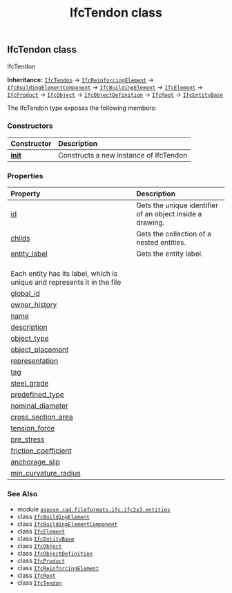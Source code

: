 ﻿---
title: IfcTendon class
second_title: Aspose.CAD for Python via .NET API References
description: 
type: docs
weight: 5980
url: /python-net/aspose.cad.fileformats.ifc.ifc2x3.entities/ifctendon/
is_root: false
---

## IfcTendon class

IfcTendon



**Inheritance:** [`IfcTendon`](/cad/python-net/aspose.cad.fileformats.ifc.ifc2x3.entities/ifctendon) → 
[`IfcReinforcingElement`](/cad/python-net/aspose.cad.fileformats.ifc.ifc2x3.entities/ifcreinforcingelement) → 
[`IfcBuildingElementComponent`](/cad/python-net/aspose.cad.fileformats.ifc.ifc2x3.entities/ifcbuildingelementcomponent) → 
[`IfcBuildingElement`](/cad/python-net/aspose.cad.fileformats.ifc.ifc2x3.entities/ifcbuildingelement) → 
[`IfcElement`](/cad/python-net/aspose.cad.fileformats.ifc.ifc2x3.entities/ifcelement) → 
[`IfcProduct`](/cad/python-net/aspose.cad.fileformats.ifc.ifc2x3.entities/ifcproduct) → 
[`IfcObject`](/cad/python-net/aspose.cad.fileformats.ifc.ifc2x3.entities/ifcobject) → 
[`IfcObjectDefinition`](/cad/python-net/aspose.cad.fileformats.ifc.ifc2x3.entities/ifcobjectdefinition) → 
[`IfcRoot`](/cad/python-net/aspose.cad.fileformats.ifc.ifc2x3.entities/ifcroot) → 
[`IfcEntityBase`](/cad/python-net/aspose.cad.fileformats.ifc/ifcentitybase)



The IfcTendon type exposes the following members:

### Constructors
| Constructor | Description |
| :- | :- |
| [__init__](/cad/python-net/aspose.cad.fileformats.ifc.ifc2x3.entities/ifctendon/__init__/#) | Constructs a new instance of IfcTendon |


### Properties
| Property | Description |
| :- | :- |
| [id](/cad/python-net/aspose.cad.fileformats.ifc.ifc2x3.entities/ifctendon/id) | Gets the unique identifier of an object inside a drawing. |
| [childs](/cad/python-net/aspose.cad.fileformats.ifc.ifc2x3.entities/ifctendon/childs) | Gets the collection of a nested entities. |
| [entity_label](/cad/python-net/aspose.cad.fileformats.ifc.ifc2x3.entities/ifctendon/entity_label) | Gets the entity label.<br/>Each entity has its label, which is unique and represents it in the file |
| [global_id](/cad/python-net/aspose.cad.fileformats.ifc.ifc2x3.entities/ifctendon/global_id) |  |
| [owner_history](/cad/python-net/aspose.cad.fileformats.ifc.ifc2x3.entities/ifctendon/owner_history) |  |
| [name](/cad/python-net/aspose.cad.fileformats.ifc.ifc2x3.entities/ifctendon/name) |  |
| [description](/cad/python-net/aspose.cad.fileformats.ifc.ifc2x3.entities/ifctendon/description) |  |
| [object_type](/cad/python-net/aspose.cad.fileformats.ifc.ifc2x3.entities/ifctendon/object_type) |  |
| [object_placement](/cad/python-net/aspose.cad.fileformats.ifc.ifc2x3.entities/ifctendon/object_placement) |  |
| [representation](/cad/python-net/aspose.cad.fileformats.ifc.ifc2x3.entities/ifctendon/representation) |  |
| [tag](/cad/python-net/aspose.cad.fileformats.ifc.ifc2x3.entities/ifctendon/tag) |  |
| [steel_grade](/cad/python-net/aspose.cad.fileformats.ifc.ifc2x3.entities/ifctendon/steel_grade) |  |
| [predefined_type](/cad/python-net/aspose.cad.fileformats.ifc.ifc2x3.entities/ifctendon/predefined_type) |  |
| [nominal_diameter](/cad/python-net/aspose.cad.fileformats.ifc.ifc2x3.entities/ifctendon/nominal_diameter) |  |
| [cross_section_area](/cad/python-net/aspose.cad.fileformats.ifc.ifc2x3.entities/ifctendon/cross_section_area) |  |
| [tension_force](/cad/python-net/aspose.cad.fileformats.ifc.ifc2x3.entities/ifctendon/tension_force) |  |
| [pre_stress](/cad/python-net/aspose.cad.fileformats.ifc.ifc2x3.entities/ifctendon/pre_stress) |  |
| [friction_coefficient](/cad/python-net/aspose.cad.fileformats.ifc.ifc2x3.entities/ifctendon/friction_coefficient) |  |
| [anchorage_slip](/cad/python-net/aspose.cad.fileformats.ifc.ifc2x3.entities/ifctendon/anchorage_slip) |  |
| [min_curvature_radius](/cad/python-net/aspose.cad.fileformats.ifc.ifc2x3.entities/ifctendon/min_curvature_radius) |  |



### See Also
* module [`aspose.cad.fileformats.ifc.ifc2x3.entities`](..)
* class [`IfcBuildingElement`](/cad/python-net/aspose.cad.fileformats.ifc.ifc2x3.entities/ifcbuildingelement)
* class [`IfcBuildingElementComponent`](/cad/python-net/aspose.cad.fileformats.ifc.ifc2x3.entities/ifcbuildingelementcomponent)
* class [`IfcElement`](/cad/python-net/aspose.cad.fileformats.ifc.ifc2x3.entities/ifcelement)
* class [`IfcEntityBase`](/cad/python-net/aspose.cad.fileformats.ifc/ifcentitybase)
* class [`IfcObject`](/cad/python-net/aspose.cad.fileformats.ifc.ifc2x3.entities/ifcobject)
* class [`IfcObjectDefinition`](/cad/python-net/aspose.cad.fileformats.ifc.ifc2x3.entities/ifcobjectdefinition)
* class [`IfcProduct`](/cad/python-net/aspose.cad.fileformats.ifc.ifc2x3.entities/ifcproduct)
* class [`IfcReinforcingElement`](/cad/python-net/aspose.cad.fileformats.ifc.ifc2x3.entities/ifcreinforcingelement)
* class [`IfcRoot`](/cad/python-net/aspose.cad.fileformats.ifc.ifc2x3.entities/ifcroot)
* class [`IfcTendon`](/cad/python-net/aspose.cad.fileformats.ifc.ifc2x3.entities/ifctendon)
